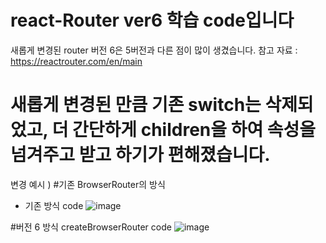 # react-Router ver6 학습 code입니다
새롭게 변경된 router 버전 6은 5버전과 다른 점이 많이 생겼습니다.
참고 자료 : https://reactrouter.com/en/main
# 새롭게 변경된 만큼 기존 switch는 삭제되었고, 더 간단하게 children을 하여 속성을 넘겨주고 받고 하기가 편해졌습니다.

변경 예시 ) 
#기존 BrowserRouter의 방식

 - 기존 방식 code 
![image](https://user-images.githubusercontent.com/117058112/216617862-a25f143f-db6d-4ea2-96f4-30b17b64cdbf.png)

#버전 6 방식 createBrowserRouter code
![image](https://user-images.githubusercontent.com/117058112/216618036-b630e2d3-96d8-4f30-b003-292002d16e6e.png)



